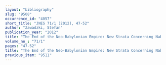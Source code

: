 ```yaml
---
layout: "bibliography"
slug: "9508"
occurrence_id: "4057"
short_title: "JNES 71/1 (2012), 47-52"
author: "Zawadzki, Stefan"
publication_year: "2012"
title: "The End of the Neo-Babylonian Empire: New Strata Concerning Nabonidus’s Order to Send the Statues of Gods to Babylon"
volume_no_: "71/1"
pages: "47-52"
title: "The End of the Neo-Babylonian Empire: New Strata Concerning Nabonidus’s Order to Send the Statues of Gods to Babylon"
previous_item: "9511"
---
```

